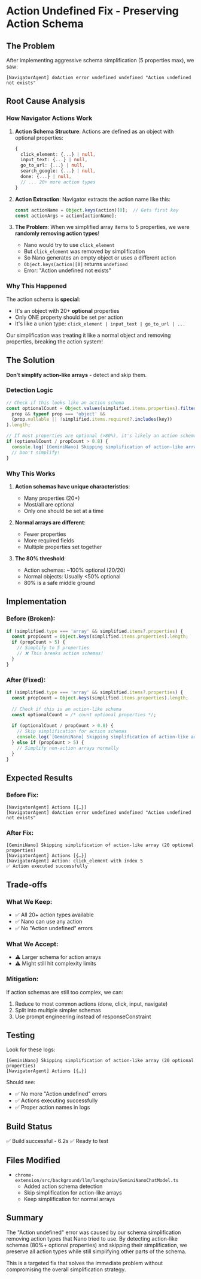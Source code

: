 # Action Undefined Fix - Preserving Action Schema

## The Problem

After implementing aggressive schema simplification (5 properties max), we saw:
```
[NavigatorAgent] doAction error undefined undefined "Action undefined not exists"
```

## Root Cause Analysis

### How Navigator Actions Work

1. **Action Schema Structure**: Actions are defined as an object with optional properties:
   ```typescript
   {
     click_element: {...} | null,
     input_text: {...} | null,
     go_to_url: {...} | null,
     search_google: {...} | null,
     done: {...} | null,
     // ... 20+ more action types
   }
   ```

2. **Action Extraction**: Navigator extracts the action name like this:
   ```typescript
   const actionName = Object.keys(action)[0];  // Gets first key
   const actionArgs = action[actionName];
   ```

3. **The Problem**: When we simplified array items to 5 properties, we were **randomly removing action types**!
   - Nano would try to use `click_element`
   - But `click_element` was removed by simplification
   - So Nano generates an empty object or uses a different action
   - `Object.keys(action)[0]` returns `undefined`
   - Error: "Action undefined not exists"

### Why This Happened

The action schema is **special**:
- It's an object with 20+ **optional** properties
- Only ONE property should be set per action
- It's like a union type: `click_element | input_text | go_to_url | ...`

Our simplification was treating it like a normal object and removing properties, breaking the action system!

## The Solution

**Don't simplify action-like arrays** - detect and skip them.

### Detection Logic

```typescript
// Check if this looks like an action schema
const optionalCount = Object.values(simplified.items.properties).filter((prop: any) => 
  prop && typeof prop === 'object' && 
  (prop.nullable || !simplified.items.required?.includes(key))
).length;

// If most properties are optional (>80%), it's likely an action schema
if (optionalCount / propCount > 0.8) {
  console.log(`[GeminiNano] Skipping simplification of action-like array`);
  // Don't simplify!
}
```

### Why This Works

1. **Action schemas have unique characteristics**:
   - Many properties (20+)
   - Most/all are optional
   - Only one should be set at a time

2. **Normal arrays are different**:
   - Fewer properties
   - More required fields
   - Multiple properties set together

3. **The 80% threshold**:
   - Action schemas: ~100% optional (20/20)
   - Normal objects: Usually <50% optional
   - 80% is a safe middle ground

## Implementation

### Before (Broken):
```typescript
if (simplified.type === 'array' && simplified.items?.properties) {
  const propCount = Object.keys(simplified.items.properties).length;
  if (propCount > 5) {
    // Simplify to 5 properties
    // ❌ This breaks action schemas!
  }
}
```

### After (Fixed):
```typescript
if (simplified.type === 'array' && simplified.items?.properties) {
  const propCount = Object.keys(simplified.items.properties).length;
  
  // Check if this is an action-like schema
  const optionalCount = /* count optional properties */;
  
  if (optionalCount / propCount > 0.8) {
    // Skip simplification for action schemas
    console.log(`[GeminiNano] Skipping simplification of action-like array`);
  } else if (propCount > 5) {
    // Simplify non-action arrays normally
  }
}
```

## Expected Results

### Before Fix:
```
[NavigatorAgent] Actions [{…}]
[NavigatorAgent] doAction error undefined undefined "Action undefined not exists"
```

### After Fix:
```
[GeminiNano] Skipping simplification of action-like array (20 optional properties)
[NavigatorAgent] Actions [{…}]
[NavigatorAgent] Action: click_element with index 5
✅ Action executed successfully
```

## Trade-offs

### What We Keep:
- ✅ All 20+ action types available
- ✅ Nano can use any action
- ✅ No "Action undefined" errors

### What We Accept:
- ⚠️ Larger schema for action arrays
- ⚠️ Might still hit complexity limits

### Mitigation:
If action schemas are still too complex, we can:
1. Reduce to most common actions (done, click, input, navigate)
2. Split into multiple simpler schemas
3. Use prompt engineering instead of responseConstraint

## Testing

Look for these logs:
```
[GeminiNano] Skipping simplification of action-like array (20 optional properties)
[NavigatorAgent] Actions [{…}]
```

Should see:
- ✅ No more "Action undefined" errors
- ✅ Actions executing successfully
- ✅ Proper action names in logs

## Build Status

✅ Build successful - 6.2s
✅ Ready to test

## Files Modified

- `chrome-extension/src/background/llm/langchain/GeminiNanoChatModel.ts`
  - Added action schema detection
  - Skip simplification for action-like arrays
  - Keep simplification for normal arrays

## Summary

The "Action undefined" error was caused by our schema simplification removing action types that Nano tried to use. By detecting action-like schemas (80%+ optional properties) and skipping their simplification, we preserve all action types while still simplifying other parts of the schema.

This is a targeted fix that solves the immediate problem without compromising the overall simplification strategy.
